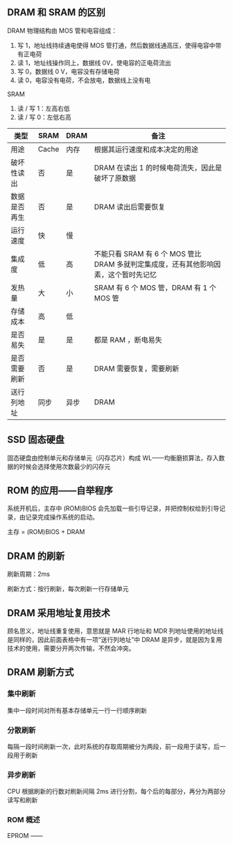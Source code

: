 ## DRAM 和 SRAM 的区别
DRAM 物理结构由 MOS 管和电容组成：
1. 写 1，地址线持续通电使得 MOS 管打通，然后数据线通高压，使得电容中带有正电荷
2. 读 1，地址线操作同上，数据线 0V，使电容的正电荷流出
3. 写 0，数据线 0 V，电容没有存储电荷
4. 读 0，电容没有电荷，不会放电，数据线上没有电

SRAM
1. 读 / 写 1：左高右低
2. 读 / 写 0：左低右高

|类型|SRAM|DRAM|备注|
|--|-- |---|-- |
|用途|Cache |内存 |根据其运行速度和成本决定的用途 |
|破坏性读出|否 |是 |DRAM 在读出 1 的时候电荷流失，因此是破坏了原数据 |
|数据是否再生|否 |是 |DRAM 读出后需要恢复 |
|运行速度|快 |慢 | |
|集成度|低 |高 |不能只看 SRAM 有 6 个 MOS 管比 DRAM 多就判定集成度，还有其他影响因素，这个暂时先记忆|
|发热量|大 |小 |SRAM 有 6 个 MOS 管，DRAM 有 1 个 MOS 管|
|存储成本|高 |低 | |
|是否易失|是 |是 |都是 RAM ，断电易失 |
|是否需要刷新|否 |是 |DRAM 需要恢复，需要刷新 |
|送行列地址|同步 |异步 |DRAM  |


## SSD 固态硬盘
固态硬盘由控制单元和存储单元（闪存芯片）构成
WL——均衡磨损算法，存入数据的时候会选择使用次数最少的闪存元

## ROM 的应用——自举程序
系统开机后，主存中 (ROM)BIOS 会先加载一些引导记录，并把控制权给到引导记录，由记录完成操作系统的启动。

主存 = (ROM)BIOS + DRAM

## DRAM 的刷新
刷新周期：2ms 

刷新方式：按行刷新，每次刷新一行存储单元

## DRAM 采用地址复用技术
顾名思义，地址线重复使用，意思就是 MAR 行地址和 MDR 列地址使用的地址线是同样的，因此前面表格中有一项“送行列地址”中 DRAM 是异步，就是因为复用技术的使用，需要分开两次传输，不然会冲突。

## DRAM 刷新方式  
### 集中刷新
集中一段时间对所有基本存储单元一行一行顺序刷新
### 分散刷新
每隔一段时间刷新一次，此时系统的存取周期被分为两段，前一段用于读写，后一段用于刷新
### 异步刷新
CPU 根据刷新的行数对刷新间隔 2ms 进行分割，每个后的每部分，再分为两部分读写和刷新

### ROM 概述
EPROM —— 

